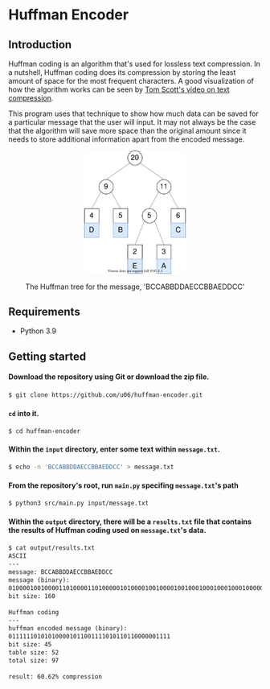 # Huffman Encoder

## Introduction

Huffman coding is an algorithm that's used for lossless text compression. In a nutshell, Huffman coding does its compression by storing the least amount of space for the most frequent characters. A good visualization of how the algorithm works can be seen by [Tom Scott's video on text compression](https://www.youtube.com/watch?v=JsTptu56GM8).

This program uses that technique to show how much data can be saved for a particular message that the user will input. It may not always be the case that the algorithm will save more space than the original amount since it needs to store additional information apart from the encoded message.

<div style="text-align: center">
<img width="40%" src="assets/diagram.svg">
<p>The Huffman tree for the message, 'BCCABBDDAECCBBAEDDCC'</p>
</div>

## Requirements

- Python 3.9

## Getting started

#### Download the repository using Git or download the zip file.
```bash
$ git clone https://github.com/u06/huffman-encoder.git
```

#### `cd` into it.

```
$ cd huffman-encoder
```

#### Within the `input` directory, enter some text within `message.txt`.

```bash
$ echo -n 'BCCABBDDAECCBBAEDDCC' > message.txt
```

#### From the repository's root, run `main.py` specifing `message.txt`'s path

```bash
$ python3 src/main.py input/message.txt
```

#### Within the `output` directory, there will be a `results.txt` file that contains the results of Huffman coding used on `message.txt`'s data.

```
$ cat output/results.txt
ASCII
---
message: BCCABBDDAECCBBAEDDCC
message (binary): 0100001001000011010000110100000101000010010000100100010001000100010000010100010101000011010000110100001001000010010000010100010101000100010001000100001101000011
bit size: 160

Huffman coding
---
huffman encoded message (binary): 011111101010100001011001111010110110000001111
bit size: 45
table size: 52
total size: 97

result: 60.62% compression
```
